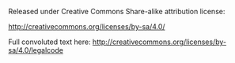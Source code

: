 Released under Creative Commons Share-alike attribution license:

http://creativecommons.org/licenses/by-sa/4.0/

Full convoluted text here:
http://creativecommons.org/licenses/by-sa/4.0/legalcode
